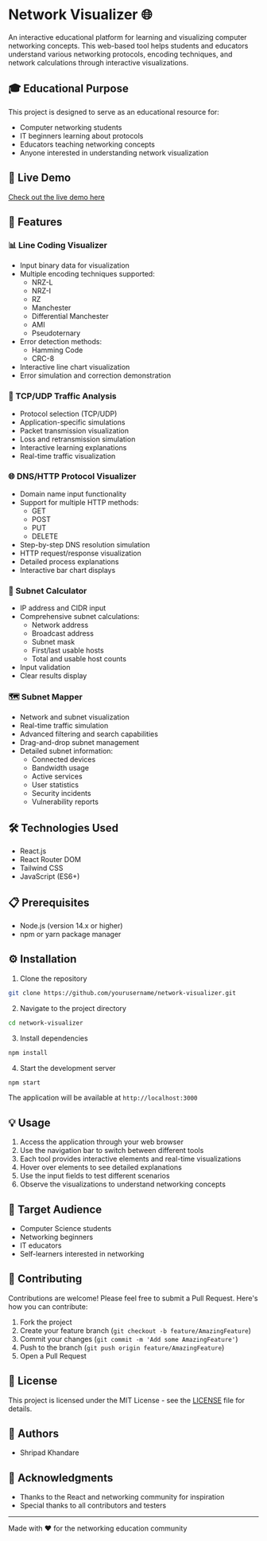 # Network Visualizer 🌐

An interactive educational platform for learning and visualizing computer networking concepts. This web-based tool helps students and educators understand various networking protocols, encoding techniques, and network calculations through interactive visualizations.

## 🎓 Educational Purpose

This project is designed to serve as an educational resource for:
- Computer networking students
- IT beginners learning about protocols
- Educators teaching networking concepts
- Anyone interested in understanding network visualization

## 🔗 Live Demo

[Check out the live demo here](https://shripad735.github.io/comp-network/) <!-- Replace with your GitHub hosted link -->

## 🚀 Features

### 📊 Line Coding Visualizer
- Input binary data for visualization
- Multiple encoding techniques supported:
  - NRZ-L
  - NRZ-I
  - RZ
  - Manchester
  - Differential Manchester
  - AMI
  - Pseudoternary
- Error detection methods:
  - Hamming Code
  - CRC-8
- Interactive line chart visualization
- Error simulation and correction demonstration

### 🔄 TCP/UDP Traffic Analysis
- Protocol selection (TCP/UDP)
- Application-specific simulations
- Packet transmission visualization
- Loss and retransmission simulation
- Interactive learning explanations
- Real-time traffic visualization

### 🌐 DNS/HTTP Protocol Visualizer
- Domain name input functionality
- Support for multiple HTTP methods:
  - GET
  - POST
  - PUT
  - DELETE
- Step-by-step DNS resolution simulation
- HTTP request/response visualization
- Detailed process explanations
- Interactive bar chart displays

### 🧮 Subnet Calculator
- IP address and CIDR input
- Comprehensive subnet calculations:
  - Network address
  - Broadcast address
  - Subnet mask
  - First/last usable hosts
  - Total and usable host counts
- Input validation
- Clear results display

### 🗺️ Subnet Mapper
- Network and subnet visualization
- Real-time traffic simulation
- Advanced filtering and search capabilities
- Drag-and-drop subnet management
- Detailed subnet information:
  - Connected devices
  - Bandwidth usage
  - Active services
  - User statistics
  - Security incidents
  - Vulnerability reports

## 🛠️ Technologies Used

- React.js
- React Router DOM
- Tailwind CSS
- JavaScript (ES6+)

## 📋 Prerequisites

- Node.js (version 14.x or higher)
- npm or yarn package manager

## ⚙️ Installation

1. Clone the repository
```bash
git clone https://github.com/yourusername/network-visualizer.git
```

2. Navigate to the project directory
```bash
cd network-visualizer
```

3. Install dependencies
```bash
npm install
```

4. Start the development server
```bash
npm start
```

The application will be available at `http://localhost:3000`

## 💡 Usage

1. Access the application through your web browser
2. Use the navigation bar to switch between different tools
3. Each tool provides interactive elements and real-time visualizations
4. Hover over elements to see detailed explanations
5. Use the input fields to test different scenarios
6. Observe the visualizations to understand networking concepts

## 🎯 Target Audience

- Computer Science students
- Networking beginners
- IT educators
- Self-learners interested in networking

## 🤝 Contributing

Contributions are welcome! Please feel free to submit a Pull Request. Here's how you can contribute:

1. Fork the project
2. Create your feature branch (`git checkout -b feature/AmazingFeature`)
3. Commit your changes (`git commit -m 'Add some AmazingFeature'`)
4. Push to the branch (`git push origin feature/AmazingFeature`)
5. Open a Pull Request

## 📝 License

This project is licensed under the MIT License - see the [LICENSE](LICENSE) file for details.

## 👥 Authors

- Shripad Khandare

## 🙏 Acknowledgments

- Thanks to the React and networking community for inspiration
- Special thanks to all contributors and testers

---

Made with ❤️ for the networking education community
